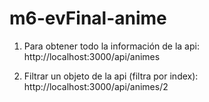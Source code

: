 # m6-evFinal-anime

1. Para obtener todo la información de la api: http://localhost:3000/api/animes

2. Filtrar un objeto de la api (filtra por index): http://localhost:3000/api/animes/2
